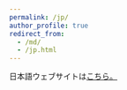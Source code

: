 ```yaml
---
permalink: /jp/
author_profile: true
redirect_from: 
  - /md/
  - /jp.html
---
```


日本語ウェブサイトは[こちら。](https://yyamato-as.github.io/website_jp/)
